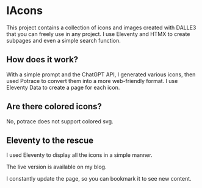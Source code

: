 # IAcons

This project contains a collection of icons and images created with DALLE3 that you can freely use in any project. I use Eleventy and HTMX to create subpages
and even a simple search function.

## How does it work?

With a simple prompt and the ChatGPT API, I generated various icons, then used Potrace to convert them into a more web-friendly format. I use Eleventy Data
to create a page for each icon.

## Are there colored icons?

No, potrace does not support colored svg.

## Eleventy to the rescue

I used Eleventy to display all the icons in a simple manner.

The live version is available on my blog.

I constantly update the page, so you can bookmark it to see new content.